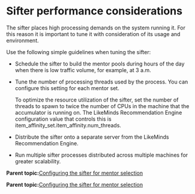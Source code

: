 # Sifter performance considerations

The sifter places high processing demands on the system running it. For this reason it is important to tune it with consideration of its usage and environment.

Use the following simple guidelines when tuning the sifter:

-   Schedule the sifter to build the mentor pools during hours of the day when there is low traffic volume, for example, at 3 a.m.
-   Tune the number of processing threads used by the process. You can configure this setting for each mentor set.

    To optimize the resource utilization of the sifter, set the number of threads to spawn to twice the number of CPUs in the machine that the accumulator is running on. The LikeMinds Recommendation Engine configuration value that controls this is item\_affinity\_set.item\_affinity.num\_threads.

-   Distribute the sifter onto a separate server from the LikeMinds Recommendation Engine.
-   Run multiple sifter processes distributed across multiple machines for greater scalability.

**Parent topic:**[Configuring the sifter for mentor selection](../pzn/pzn_configure_sifter_mentor_selection.md)

**Parent topic:**[Configuring the sifter for mentor selection](../pzn/pzn_configure_sifter_mentor_selection.md)


